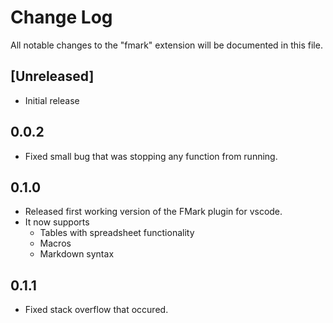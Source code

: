 # Change Log
All notable changes to the "fmark" extension will be documented in this file.

## [Unreleased]
- Initial release

## 0.0.2

- Fixed small bug that was stopping any function from running.

## 0.1.0

- Released first working version of the FMark plugin for vscode.
- It now supports
  - Tables with spreadsheet functionality
  - Macros
  - Markdown syntax

## 0.1.1

- Fixed stack overflow that occured.
